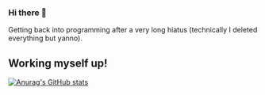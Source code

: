 ### Hi there 👋


Getting back into programming after a very long hiatus (technically I deleted everything but yanno).

## Working myself up!



[![Anurag's GitHub stats](https://github-readme-stats.vercel.app/api?username=limepotato&count_private=true)](https://github.com/anuraghazra/github-readme-stats)

<!--
**LimePotato/LimePotato** is a ✨ _special_ ✨ repository because its `README.md` (this file) appears on your GitHub profile.

Here are some ideas to get you started:

- 🔭 I’m currently working on ...
- 🌱 I’m currently learning ...
- 👯 I’m looking to collaborate on ...
- 🤔 I’m looking for help with ...
- 💬 Ask me about ...
- 📫 How to reach me: ...
- 😄 Pronouns: ...
- ⚡ Fun fact: ...
-->
